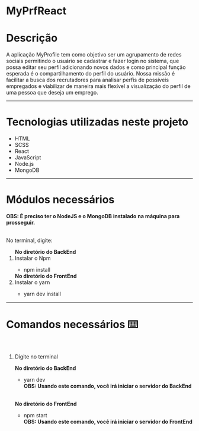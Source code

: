 # MyPrfReact
<h1>Descrição </h1> 
A aplicação MyProfile tem como objetivo ser um agrupamento de redes sociais permitindo o usuário se cadastrar e fazer login no sistema,  que possa editar seu perfil adicionando novos dados e como principal função esperada é o compartilhamento do perfil do usuário.
Nossa missão é facilitar a busca dos recrutadores para analisar perfis de possíveis empregados e viabilizar de maneira mais flexível a visualização do perfil de uma pessoa que deseja um emprego.

<hr>

<h1>Tecnologias utilizadas neste projeto</h1>
<ul>
  <li>HTML</li>
  <li>SCSS</li>
  <li>React</li>
  <li>JavaScript</li>
  <li>Node.js</li>
  <li>MongoDB</li>
</ul>

<hr>

<h1>Módulos necessários </h1>
<strong>OBS: É preciso ter o NodeJS e o MongoDB instalado na máquina para prosseguir.</strong>
<br>
<br>
<p>No terminal, digite:</p>
<ol>
<strong> No diretório do BackEnd</strong>
  <br>
  <li>Instalar o Npm</li>
  <ul>
    <li>npm install</li>
  </ul>
<strong> No diretório do FrontEnd</strong>
  <br>
  <li>Instalar o yarn</li>
  <ul>
    <li>yarn dev install</li>
  </ul>
</ol>

<hr>

<h1>Comandos necessários ⌨️</h1>
<br>
<ol>
  <li>Digite no terminal</li>

  <strong> No diretório do BackEnd</strong>
  <ul>
    <li>yarn dev</li>
    <strong>OBS: Usando este comando, você irá iniciar o servidor do BackEnd</strong>
  </ul>

<br>

  <strong> No diretório do FrontEnd</strong>
  <ul>
    <li>npm start</li>
    <strong>OBS: Usando este comando, você irá iniciar o servidor do FrontEnd </strong>
  </ul>
</ol>  
